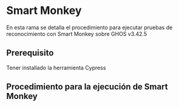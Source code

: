 # Smart Monkey

En esta rama se detalla el procedimiento para ejecutar pruebas de reconocimiento con Smart Monkey sobre GHOS v3.42.5

## Prerequisito

Tener installado la herramienta Cypress

## Procedimiento para la ejecución de Smart Monkey


